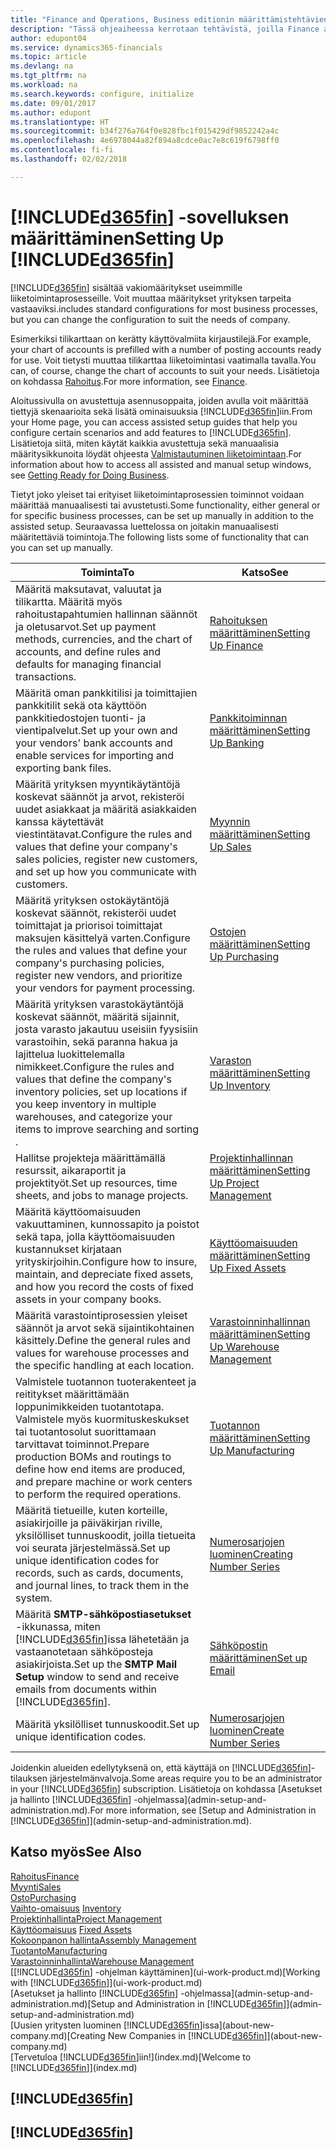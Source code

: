 ```yaml
---
title: "Finance and Operations, Business editionin määrittämistehtävien yleiskatsaus | Microsoft Docs"
description: "Tässä ohjeaiheessa kerrotaan tehtävistä, joilla Finance and Operations, Business edition asennetaan, alustetaan ja määritetään omia tarpeita vastaavaksi."
author: edupont04
ms.service: dynamics365-financials
ms.topic: article
ms.devlang: na
ms.tgt_pltfrm: na
ms.workload: na
ms.search.keywords: configure, initialize
ms.date: 09/01/2017
ms.author: edupont
ms.translationtype: HT
ms.sourcegitcommit: b34f276a764f0e828fbc1f015429df9852242a4c
ms.openlocfilehash: 4e6978044a82f894a8cdce0ac7e8c619f6798ff0
ms.contentlocale: fi-fi
ms.lasthandoff: 02/02/2018

---
```

# <a name="setting-up-included365finincludesd365finmdmd"></a><span data-ttu-id="dc314-103">[!INCLUDE[d365fin](includes/d365fin_md.md)] -sovelluksen määrittäminen</span><span class="sxs-lookup"><span data-stu-id="dc314-103">Setting Up [!INCLUDE[d365fin](includes/d365fin_md.md)]</span></span>
[!INCLUDE[d365fin](includes/d365fin_md.md)] <span data-ttu-id="dc314-104"> sisältää vakiomääritykset useimmille liiketoimintaprosesseille. Voit muuttaa määritykset yrityksen tarpeita vastaaviksi.</span><span class="sxs-lookup"><span data-stu-id="dc314-104">includes standard configurations for most business processes, but you can change the configuration to suit the needs of company.</span></span>

<span data-ttu-id="dc314-105">Esimerkiksi tilikarttaan on kerätty käyttövalmiita kirjaustilejä.</span><span class="sxs-lookup"><span data-stu-id="dc314-105">For example, your chart of accounts is prefilled with a number of posting accounts ready for use.</span></span> <span data-ttu-id="dc314-106">Voit tietysti muuttaa tilikarttaa liiketoimintasi vaatimalla tavalla.</span><span class="sxs-lookup"><span data-stu-id="dc314-106">You can, of course, change the chart of accounts to suit your needs.</span></span> <span data-ttu-id="dc314-107">Lisätietoja on kohdassa [Rahoitus](finance.md).</span><span class="sxs-lookup"><span data-stu-id="dc314-107">For more information, see [Finance](finance.md).</span></span>

<span data-ttu-id="dc314-108">Aloitussivulla on avustettuja asennusoppaita, joiden avulla voit määrittää tiettyjä skenaarioita sekä lisätä ominaisuuksia [!INCLUDE[d365fin](includes/d365fin_md.md)]iin.</span><span class="sxs-lookup"><span data-stu-id="dc314-108">From your Home page, you can access assisted setup guides that help you configure certain scenarios and add features to [!INCLUDE[d365fin](includes/d365fin_md.md)].</span></span> <span data-ttu-id="dc314-109">Lisätietoja siitä, miten käytät kaikkia avustettuja sekä manuaalisia määritysikkunoita löydät ohjeesta [Valmistautuminen liiketoimintaan](ui-get-ready-business.md).</span><span class="sxs-lookup"><span data-stu-id="dc314-109">For information about how to access all assisted and manual setup windows, see [Getting Ready for Doing Business](ui-get-ready-business.md).</span></span>

<span data-ttu-id="dc314-110">Tietyt joko yleiset tai erityiset liiketoimintaprosessien toiminnot voidaan määrittää manuaalisesti tai avustetusti.</span><span class="sxs-lookup"><span data-stu-id="dc314-110">Some functionality, either general or for specific business processes, can be set up manually in addition to the assisted setup.</span></span> <span data-ttu-id="dc314-111">Seuraavassa luettelossa on joitakin manuaalisesti määritettäviä toimintoja.</span><span class="sxs-lookup"><span data-stu-id="dc314-111">The following lists some of functionality that can you can set up manually.</span></span>

| <span data-ttu-id="dc314-112">Toiminta</span><span class="sxs-lookup"><span data-stu-id="dc314-112">To</span></span> | <span data-ttu-id="dc314-113">Katso</span><span class="sxs-lookup"><span data-stu-id="dc314-113">See</span></span> |
| --- | --- |
| <span data-ttu-id="dc314-114">Määritä maksutavat, valuutat ja tilikartta. Määritä myös rahoitustapahtumien hallinnan säännöt ja oletusarvot.</span><span class="sxs-lookup"><span data-stu-id="dc314-114">Set up payment methods, currencies, and the chart of accounts, and define rules and defaults for managing financial transactions.</span></span> |[<span data-ttu-id="dc314-115">Rahoituksen määrittäminen</span><span class="sxs-lookup"><span data-stu-id="dc314-115">Setting Up Finance</span></span>](finance-setup-finance.md) |
| <span data-ttu-id="dc314-116">Määritä oman pankkitilisi ja toimittajien pankkitilit sekä ota käyttöön pankkitiedostojen tuonti- ja vientipalvelut.</span><span class="sxs-lookup"><span data-stu-id="dc314-116">Set up your own and your vendors' bank accounts and enable services for importing and exporting bank files.</span></span> |[<span data-ttu-id="dc314-117">Pankkitoiminnan määrittäminen</span><span class="sxs-lookup"><span data-stu-id="dc314-117">Setting Up Banking</span></span>](bank-setup-banking.md) |
| <span data-ttu-id="dc314-118">Määritä yrityksen myyntikäytäntöjä koskevat säännöt ja arvot, rekisteröi uudet asiakkaat ja määritä asiakkaiden kanssa käytettävät viestintätavat.</span><span class="sxs-lookup"><span data-stu-id="dc314-118">Configure the rules and values that define your company's sales policies, register new customers, and set up how you communicate with customers.</span></span> |[<span data-ttu-id="dc314-119">Myynnin määrittäminen</span><span class="sxs-lookup"><span data-stu-id="dc314-119">Setting Up Sales</span></span>](sales-setup-sales.md) |
| <span data-ttu-id="dc314-120">Määritä yrityksen ostokäytäntöjä koskevat säännöt, rekisteröi uudet toimittajat ja priorisoi toimittajat maksujen käsittelyä varten.</span><span class="sxs-lookup"><span data-stu-id="dc314-120">Configure the rules and values that define your company's purchasing policies, register new vendors, and prioritize your vendors for payment processing.</span></span> |[<span data-ttu-id="dc314-121">Ostojen määrittäminen</span><span class="sxs-lookup"><span data-stu-id="dc314-121">Setting Up Purchasing</span></span>](purchasing-setup-purchasing.md) |
| <span data-ttu-id="dc314-122">Määritä yrityksen varastokäytäntöjä koskevat säännöt, määritä sijainnit, josta varasto jakautuu useisiin fyysisiin varastoihin, sekä paranna hakua ja lajittelua luokittelemalla nimikkeet.</span><span class="sxs-lookup"><span data-stu-id="dc314-122">Configure the rules and values that define the company's inventory policies, set up locations if you keep inventory in multiple warehouses, and categorize your items to improve searching and sorting .</span></span> |[<span data-ttu-id="dc314-123">Varaston määrittäminen</span><span class="sxs-lookup"><span data-stu-id="dc314-123">Setting Up Inventory</span></span>](inventory-setup-inventory.md) |
| <span data-ttu-id="dc314-124">Hallitse projekteja määrittämällä resurssit, aikaraportit ja projektityöt.</span><span class="sxs-lookup"><span data-stu-id="dc314-124">Set up resources, time sheets, and jobs to manage projects.</span></span> |[<span data-ttu-id="dc314-125">Projektinhallinnan määrittäminen</span><span class="sxs-lookup"><span data-stu-id="dc314-125">Setting Up Project Management</span></span>](projects-setup-projects.md) |
| <span data-ttu-id="dc314-126">Määritä käyttöomaisuuden vakuuttaminen, kunnossapito ja poistot sekä tapa, jolla käyttöomaisuuden kustannukset kirjataan yrityskirjoihin.</span><span class="sxs-lookup"><span data-stu-id="dc314-126">Configure how to insure, maintain, and depreciate fixed assets, and how you record the costs of fixed assets in your company books.</span></span> |[<span data-ttu-id="dc314-127">Käyttöomaisuuden määrittäminen</span><span class="sxs-lookup"><span data-stu-id="dc314-127">Setting Up Fixed Assets</span></span>](fa-setup.md) |
|<span data-ttu-id="dc314-128">Määritä varastointiprosessien yleiset säännöt ja arvot sekä sijaintikohtainen käsittely.</span><span class="sxs-lookup"><span data-stu-id="dc314-128">Define the general rules and values for warehouse processes and the specific handling at each location.</span></span>|[<span data-ttu-id="dc314-129">Varastoinninhallinnan määrittäminen</span><span class="sxs-lookup"><span data-stu-id="dc314-129">Setting Up Warehouse Management</span></span>](warehouse-setup-warehouse.md)|
|<span data-ttu-id="dc314-130">Valmistele tuotannon tuoterakenteet ja reititykset määrittämään loppunimikkeiden tuotantotapa. Valmistele myös kuormituskeskukset tai tuotantosolut suorittamaan tarvittavat toiminnot.</span><span class="sxs-lookup"><span data-stu-id="dc314-130">Prepare production BOMs and routings to define how end items are produced, and prepare machine or work centers to perform the required operations.</span></span>|[<span data-ttu-id="dc314-131">Tuotannon määrittäminen</span><span class="sxs-lookup"><span data-stu-id="dc314-131">Setting Up Manufacturing</span></span>](production-configure-production-processes.md)|
| <span data-ttu-id="dc314-132">Määritä tietueille, kuten korteille, asiakirjoille ja päiväkirjan riville, yksilölliset tunnuskoodit, joilla tietueita voi seurata järjestelmässä.</span><span class="sxs-lookup"><span data-stu-id="dc314-132">Set up unique identification codes for records, such as cards, documents, and journal lines, to track them in the system.</span></span> |[<span data-ttu-id="dc314-133">Numerosarjojen luominen</span><span class="sxs-lookup"><span data-stu-id="dc314-133">Creating Number Series</span></span>](ui-create-number-series.md) |
| <span data-ttu-id="dc314-134">Määritä **SMTP-sähköpostiasetukset** -ikkunassa, miten [!INCLUDE[d365fin](includes/d365fin_md.md)]issa lähetetään ja vastaanotetaan sähköposteja asiakirjoista.</span><span class="sxs-lookup"><span data-stu-id="dc314-134">Set up the **SMTP Mail Setup** window to send and receive emails from documents within [!INCLUDE[d365fin](includes/d365fin_md.md)].</span></span> |[<span data-ttu-id="dc314-135">Sähköpostin määrittäminen</span><span class="sxs-lookup"><span data-stu-id="dc314-135">Set up Email</span></span>](madeira-how-setup-email.md) |
| <span data-ttu-id="dc314-136">Määritä yksilölliset tunnuskoodit.</span><span class="sxs-lookup"><span data-stu-id="dc314-136">Set up unique identification codes.</span></span> |[<span data-ttu-id="dc314-137">Numerosarjojen luominen</span><span class="sxs-lookup"><span data-stu-id="dc314-137">Create Number Series</span></span>](ui-create-number-series.md) |

<span data-ttu-id="dc314-138">Joidenkin alueiden edellytyksenä on, että käyttäjä on [!INCLUDE[d365fin](includes/d365fin_md.md)]-tilauksen järjestelmänvalvoja.</span><span class="sxs-lookup"><span data-stu-id="dc314-138">Some areas require you to be an administrator in your [!INCLUDE[d365fin](includes/d365fin_md.md)] subscription.</span></span> <span data-ttu-id="dc314-139">Lisätietoja on kohdassa [Asetukset ja hallinto [!INCLUDE[d365fin](includes/d365fin_md.md)] -ohjelmassa](admin-setup-and-administration.md).</span><span class="sxs-lookup"><span data-stu-id="dc314-139">For more information, see [Setup and Administration in [!INCLUDE[d365fin](includes/d365fin_md.md)]](admin-setup-and-administration.md).</span></span>  

## <a name="see-also"></a><span data-ttu-id="dc314-140">Katso myös</span><span class="sxs-lookup"><span data-stu-id="dc314-140">See Also</span></span>
[<span data-ttu-id="dc314-141">Rahoitus</span><span class="sxs-lookup"><span data-stu-id="dc314-141">Finance</span></span>](finance.md)  
[<span data-ttu-id="dc314-142">Myynti</span><span class="sxs-lookup"><span data-stu-id="dc314-142">Sales</span></span>](sales-manage-sales.md)  
[<span data-ttu-id="dc314-143">Osto</span><span class="sxs-lookup"><span data-stu-id="dc314-143">Purchasing</span></span>](purchasing-manage-purchasing.md)  
<span data-ttu-id="dc314-144">[Vaihto-omaisuus](inventory-manage-inventory.md)  </span><span class="sxs-lookup"><span data-stu-id="dc314-144">[Inventory](inventory-manage-inventory.md)  </span></span>  
[<span data-ttu-id="dc314-145">Projektinhallinta</span><span class="sxs-lookup"><span data-stu-id="dc314-145">Project Management</span></span>](projects-manage-projects.md)  
<span data-ttu-id="dc314-146">[Käyttöomaisuus](fa-manage.md)  </span><span class="sxs-lookup"><span data-stu-id="dc314-146">[Fixed Assets](fa-manage.md)  </span></span>  
[<span data-ttu-id="dc314-147">Kokoonpanon hallinta</span><span class="sxs-lookup"><span data-stu-id="dc314-147">Assembly Management</span></span>](assembly-assemble-items.md)  
[<span data-ttu-id="dc314-148">Tuotanto</span><span class="sxs-lookup"><span data-stu-id="dc314-148">Manufacturing</span></span>](production-manage-manufacturing.md)  
[<span data-ttu-id="dc314-149">Varastoinninhallinta</span><span class="sxs-lookup"><span data-stu-id="dc314-149">Warehouse Management</span></span>](warehouse-manage-warehouse.md)  
<span data-ttu-id="dc314-150">[[!INCLUDE[d365fin](includes/d365fin_md.md)] -ohjelman käyttäminen](ui-work-product.md)</span><span class="sxs-lookup"><span data-stu-id="dc314-150">[Working with [!INCLUDE[d365fin](includes/d365fin_md.md)]](ui-work-product.md)</span></span>  
<span data-ttu-id="dc314-151">[Asetukset ja hallinto [!INCLUDE[d365fin](includes/d365fin_md.md)] -ohjelmassa](admin-setup-and-administration.md)</span><span class="sxs-lookup"><span data-stu-id="dc314-151">[Setup and Administration in [!INCLUDE[d365fin](includes/d365fin_md.md)]](admin-setup-and-administration.md)</span></span>  
<span data-ttu-id="dc314-152">[Uusien yritysten luominen [!INCLUDE[d365fin](includes/d365fin_md.md)]issa](about-new-company.md)</span><span class="sxs-lookup"><span data-stu-id="dc314-152">[Creating New Companies in [!INCLUDE[d365fin](includes/d365fin_md.md)]](about-new-company.md)</span></span>  
<span data-ttu-id="dc314-153">[Tervetuloa [!INCLUDE[d365fin](includes/d365fin_md.md)]iin!](index.md)</span><span class="sxs-lookup"><span data-stu-id="dc314-153">[Welcome to [!INCLUDE[d365fin](includes/d365fin_md.md)]](index.md)</span></span>  

## [!INCLUDE[d365fin](includes/free_trial_md.md)]  
## [!INCLUDE[d365fin](includes/training_link_md.md)]

